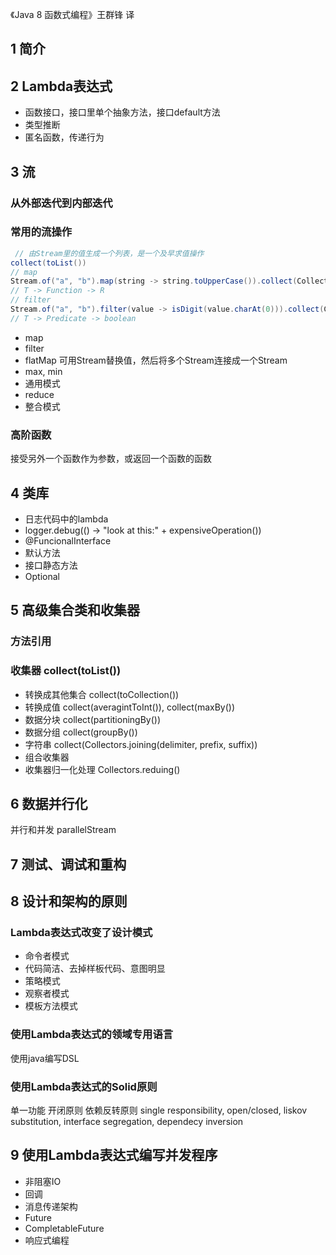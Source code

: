 《Java 8 函数式编程》王群锋 译

## 1 简介

## 2 Lambda表达式
* 函数接口，接口里单个抽象方法，接口default方法
* 类型推断
* 匿名函数，传递行为

## 3 流
### 从外部迭代到内部迭代
### 常用的流操作
```java
 // 由Stream里的值生成一个列表，是一个及早求值操作
collect(toList())
// map
Stream.of("a", "b").map(string -> string.toUpperCase()).collect(Collectors.toList())
// T -> Function -> R
// filter
Stream.of("a", "b").filter(value -> isDigit(value.charAt(0))).collect(Collectors.toList())
// T -> Predicate -> boolean
```
* map
* filter
* flatMap 可用Stream替换值，然后将多个Stream连接成一个Stream
* max, min
* 通用模式
* reduce
* 整合模式

### 高阶函数
接受另外一个函数作为参数，或返回一个函数的函数

## 4 类库
* 日志代码中的lambda
* logger.debug(() -> "look at this:" + expensiveOperation())
* @FuncionalInterface
* 默认方法
* 接口静态方法
* Optional

## 5 高级集合类和收集器
### 方法引用
### 收集器 collect(toList())
* 转换成其他集合 collect(toCollection())
* 转换成值 collect(averagintToInt()),  collect(maxBy())
* 数据分块 collect(partitioningBy())
* 数据分组 collect(groupBy())
* 字符串 collect(Collectors.joining(delimiter, prefix, suffix))
* 组合收集器
* 收集器归一化处理 Collectors.reduing()

## 6 数据并行化
并行和并发
parallelStream

## 7 测试、调试和重构

## 8 设计和架构的原则
### Lambda表达式改变了设计模式
* 命令者模式
* 代码简洁、去掉样板代码、意图明显
* 策略模式
* 观察者模式
* 模板方法模式

### 使用Lambda表达式的领域专用语言
使用java编写DSL

### 使用Lambda表达式的Solid原则
单一功能
开闭原则
依赖反转原则
single responsibility, open/closed, liskov substitution, interface segregation, dependecy inversion

## 9 使用Lambda表达式编写并发程序
* 非阻塞IO
* 回调
* 消息传递架构
* Future
* CompletableFuture
* 响应式编程
